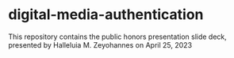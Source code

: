 # digital-media-authentication

This repository contains the public honors presentation slide deck, presented by Halleluia M. Zeyohannes on April 25, 2023
